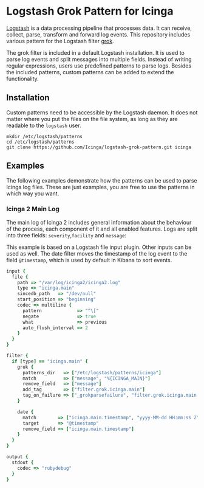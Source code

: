 # Logstash Grok Pattern for Icinga

[Logstash](https://www.elastic.co/products/logstash) is a data processing
pipeline that processes data. It can receive, collect, parse, transform and
forward log events. This repository includes various
pattern for the Logstash filter [grok](https://www.elastic.co/guide/en/logstash/current/plugins-filters-grok.html).

The grok filter is included in a default Logstash installation. It is used to
parse log events and split messages into multiple fields. Instead of writing
regular expressions, users use predefined patterns to parse logs. Besides the
included patterns, custom patterns can be added to extend the functionality.

## Installation
Custom patterns need to be accessible by the Logstash daemon. It does not matter
where you put the files on the file system, as long as they are readable to the
`logstash` user.

```shell
mkdir /etc/logstash/patterns
cd /etc/logstash/patterns
git clone https://github.com/Icinga/logstash-grok-pattern.git icinga
```

## Examples
The following examples demonstrate how the patterns can be used to parse Icinga
log files. These are just examples, you are free to use the patterns in which
way you want.

### Icinga 2 Main Log
The main log of Icinga 2 includes general information about the behaviour of the
process, each component of it and all enabled features. Logs are split into
three fields: `severity`,`facility` and `message`:

This example is based on a Logstash file input plugin. Other inputs can be used
as well. The date filter moves the timestamp of the log event to the field
`@timestamp`, which is used by default in Kibana to sort events.

```ruby
input {
  file {
    path => "/var/log/icinga2/icinga2.log"
    type => "icinga.main"
    sincedb_path   => "/dev/null"
    start_position => "beginning"
    codec => multiline {
      pattern             => "^\["
      negate              => true
      what                => previous
      auto_flush_interval => 2
    }
  }
}

filter {
  if [type] == "icinga.main" {
    grok {
      patterns_dir   => ["/etc/logstash/patterns/icinga"]
      match          => ["message", "%{ICINGA_MAIN}"]
      remove_field   => ["message"]
      add_tag        => ["filter.grok.icinga.main"]
      tag_on_failure => ["_grokparsefailure", "filter.grok.icinga.main.failure"]
    }

    date {
      match        => ["icinga.main.timestamp", "yyyy-MM-dd HH:mm:ss Z"]
      target       => "@timestamp"
      remove_field => ["icinga.main.timestamp"]
    }
  }
}

output {
  stdout {
    codec => "rubydebug"
  }
}
```
